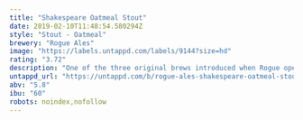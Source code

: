```yaml
---
title: "Shakespeare Oatmeal Stout"
date: 2019-02-10T11:48:54.580294Z
style: "Stout - Oatmeal"
brewery: "Rogue Ales"
image: "https://labels.untappd.com/labels/9144?size=hd"
rating: "3.72"
description: "One of the three original brews introduced when Rogue opened in 1988, this oatmeal stout is one of Rogue's most award-winning and highest rated beers."
untappd_url: "https://untappd.com/b/rogue-ales-shakespeare-oatmeal-stout/9144"
abv: "5.8"
ibu: "60"
robots: noindex,nofollow
---
```

